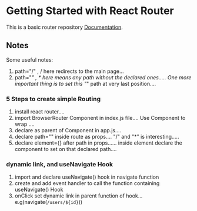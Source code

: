 # Getting Started with React Router

This is a basic router repository [Documentation](https://reactrouter.com/).

## Notes

Some useful notes:
1. path="/" , / here redirects to the main page...
2. path="*" , * here means any path without the declared ones..... One more important thing is to set this "*" path at very last position.... 

### 5 Steps to create simple Routing
1. install react router....
2. import BrowserRouter Component in index.js file.... Use <BrowserRouter> Component to wrap <App>....
3. declare <Routes> as parent of <Route> Component in app.js....
4. declare path="" inside route as props.... "/" and "*" is interesting.....
5. declare element={} after path in props...... inside element declare the component to set on that declared path....


### dynamic link, and useNavigate Hook

1. import and declare useNavigate() hook in navigate function
2. create and add event handler to call the function containing useNavigate() Hook
3. onClick set dynamic link in parent function of hook... 
  e.g(navigate(`/users/${id}`))